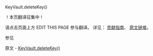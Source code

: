  KeyVault.deleteKey()

 ！本页翻译征集中！

请点击页面上方 EDIT THIS PAGE 参与翻译。
详见：
[贡献指南]( https://github.com/JinMuInfo/MongoDB-Manual-zh/blob/master/CONTRIBUTING.md )、
[原文链接](  https://docs.mongodb.com/manual/reference/method/KeyVault.deleteKey/  )。

 参见

原文 - [KeyVault.deleteKey()]( https://docs.mongodb.com/manual/reference/method/KeyVault.deleteKey/ )


